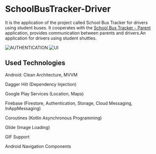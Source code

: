 # SchoolBusTracker-Driver
It is the application of the project called School Bus Tracker for drivers using student buses. It cooperates with the [School Bus Tracker - Parent](https://github.com/selcannarin/SchoolBusTracker-Parent) application, provides communication between parents and drivers.An application for drivers using student shuttles.

![AUTHENTICATION](https://github.com/selcannarin/SchoolBusTracker-Driver/assets/72921635/01f058ae-e908-47fa-aba3-0f498e98754f)
![UI](https://github.com/selcannarin/SchoolBusTracker-Driver/assets/72921635/28d9e4ee-1ec4-4814-a5d7-6743bb22923d)

## Used Technologies
Android: Clean Architecture, MVVM

Dagger Hilt (Dependency Injection)

Google Play Services (Location, Maps)

Firebase (Firestore, Authentication, Storage, Cloud Messaging, InAppMessaging)

Coroutines (Kotlin Asynchronous Programming)

Glide (Image Loading)

GIF Support

Android Navigation Components
